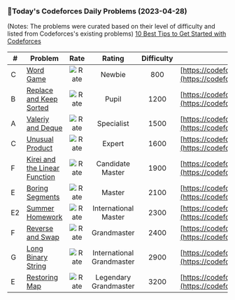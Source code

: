 ### 🌟Today's Codeforces Daily Problems (2023-04-28)
(Notes: The problems were curated based on their level of difficulty and listed from Codeforces's existing problems)
[10 Best Tips to Get Started with Codeforces](https://github.com/ika9810/Codeforces-Daily-Problems/blob/main/10%20Best%20Tips%20to%20Get%20Started%20with%20Codeforces.md)

| # | Problem | Rate| Rating | Difficulty | Contest |
|---| ----- | :--------: | :----------: | :----------: | ---------- |
|C|[Word Game](https://codeforces.com/contest/1722/problem/C)|![Rate](https://img.shields.io/badge/Newbie-800-lightgrey)|Newbie|800|[https://codeforces.com/contest/1722](https://codeforces.com/contest/1722)|
|B|[Replace and Keep Sorted](https://codeforces.com/contest/1485/problem/B)|![Rate](https://img.shields.io/badge/Pupil-1200-brightgreen)|Pupil|1200|[https://codeforces.com/contest/1485](https://codeforces.com/contest/1485)|
|A|[Valeriy and Deque](https://codeforces.com/contest/1179/problem/A)|![Rate](https://img.shields.io/badge/Specialist-1500-9cf)|Specialist|1500|[https://codeforces.com/contest/1179](https://codeforces.com/contest/1179)|
|C|[Unusual Product](https://codeforces.com/contest/405/problem/C)|![Rate](https://img.shields.io/badge/Expert-1600-blue)|Expert|1600|[https://codeforces.com/contest/405](https://codeforces.com/contest/405)|
|F|[Kirei and the Linear Function](https://codeforces.com/contest/1729/problem/F)|![Rate](https://img.shields.io/badge/Candidate%20Master-1900-blueviolet)|Candidate Master|1900|[https://codeforces.com/contest/1729](https://codeforces.com/contest/1729)|
|E|[Boring Segments](https://codeforces.com/contest/1555/problem/E)|![Rate](https://img.shields.io/badge/Master-2100-orange)|Master|2100|[https://codeforces.com/contest/1555](https://codeforces.com/contest/1555)|
|E2|[Summer Homework](https://codeforces.com/contest/316/problem/E2)|![Rate](https://img.shields.io/badge/International%20Master-2300-orange)|International Master|2300|[https://codeforces.com/contest/316](https://codeforces.com/contest/316)|
|F|[Reverse and Swap](https://codeforces.com/contest/1401/problem/F)|![Rate](https://img.shields.io/badge/Grandmaster-2400-red)|Grandmaster|2400|[https://codeforces.com/contest/1401](https://codeforces.com/contest/1401)|
|G|[Long Binary String](https://codeforces.com/contest/1698/problem/G)|![Rate](https://img.shields.io/badge/International%20Grandmaster-2900-red)|International Grandmaster|2900|[https://codeforces.com/contest/1698](https://codeforces.com/contest/1698)|
|E|[Restoring Map](https://codeforces.com/contest/566/problem/E)|![Rate](https://img.shields.io/badge/Legendary%20Grandmaster-3200-red)|Legendary Grandmaster|3200|[https://codeforces.com/contest/566](https://codeforces.com/contest/566)|

